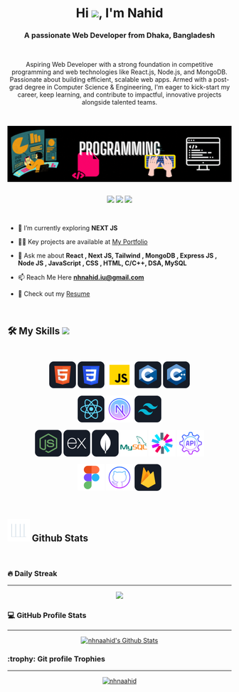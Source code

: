 <h1 align="center">Hi <img src="https://media.giphy.com/media/hvRJCLFzcasrR4ia7z/giphy.gif" width="35">, I'm Nahid</h1>

<h3 align="center">A passionate Web Developer from Dhaka, Bangladesh</h3>
<br>

<p align="center">Aspiring Web Developer with a strong foundation in competitive programming and web technologies like React.js, Node.js, and MongoDB. Passionate about building efficient, scalable web apps. Armed with a post-grad degree in Computer Science & Engineering, I'm eager to kick-start my career, keep learning, and contribute to impactful, innovative projects alongside talented teams.</p>
<br>

<a  target="_blank"> <img align="center" src="https://github.com/nhnaahid/nhnaahid/blob/main/images/others/cover-image.gif" /> </a><br>
<br>

<p align="center"> <a href="https://www.linkedin.com/in/nhnahid/"><img src="https://img.shields.io/badge/linkedin-%230077B5.svg?&style=for-the-badge&logo=linkedin&logoColor=white" height=25></a> <a href="https://www.facebook.com/nazmulhasan.nahid.395/"><img src="https://img.shields.io/badge/facebook-%231DA1F2.svg?&style=for-the-badge&logo=facebook&logoColor=white" height=25></a>  <a href="https://www.instagram.com/naazmul.nahid/"><img src="https://img.shields.io/badge/instagram-%23E4405F.svg?&style=for-the-badge&logo=instagram&logoColor=white" height=25></a></p>

<br>

- 🌱 I’m currently exploring **NEXT JS**

- 👨‍💻 Key projects are available at [My Portfolio](https://insidenahid.web.app/)

- 💬 Ask me about **React , Next JS, Tailwind , MongoDB , Express JS , Node JS , JavaScript , CSS , HTML, C/C++, DSA, MySQL**

- 📫 Reach Me Here **nhnahid.iu@gmail.com**

- 📄 Check out my <a target="_blank" href="https://drive.google.com/file/d/1Ed-6CRbtTq0o0Avzi-TuTo3TsMsAOvp7/view?usp=sharing">Resume</a>

<br>

## 🛠️ My Skills <img src = "https://media2.giphy.com/media/QssGEmpkyEOhBCb7e1/giphy.gif?cid=ecf05e47a0n3gi1bfqntqmob8g9aid1oyj2wr3ds3mg700bl&rid=giphy.gif" width = 32px>

<br>
<p align="center">
<img src="https://github.com/nhnaahid/nhnaahid/blob/main/images/skills/HTML.png"/>
<img src="https://github.com/nhnaahid/nhnaahid/blob/main/images/skills/css.png"/>
<img src="https://github.com/nhnaahid/nhnaahid/blob/main/images/skills/js.png"/>
<img src="https://github.com/nhnaahid/nhnaahid/blob/main/images/skills/c.png"/>
<img src="https://github.com/nhnaahid/nhnaahid/blob/main/images/skills/cpp.png"/>
</p>
<p align="center">
<img src="https://github.com/nhnaahid/nhnaahid/blob/main/images/skills/react.png"/>
<img src="https://github.com/nhnaahid/nhnaahid/blob/main/images/skills/nextjs.png"/>
<img src="https://github.com/nhnaahid/nhnaahid/blob/main/images/skills/tailwind.png"/>
</p>
<p align="center">
<img src="https://github.com/nhnaahid/nhnaahid/blob/main/images/skills/node.png"/>
<img src="https://github.com/nhnaahid/nhnaahid/blob/main/images/skills/express.png"/>
<img src="https://github.com/nhnaahid/nhnaahid/blob/main/images/skills/mongo.png"/>
<img src="https://github.com/nhnaahid/nhnaahid/blob/main/images/skills/mysql.png"/>
<img src="https://github.com/nhnaahid/nhnaahid/blob/main/images/skills/jwt.png"/>
<img src="https://github.com/nhnaahid/nhnaahid/blob/main/images/skills/rest.png"/>
</p>
<p align="center">
<img src="https://github.com/nhnaahid/nhnaahid/blob/main/images/skills/figma.png"/>
<img src="https://github.com/nhnaahid/nhnaahid/blob/main/images/skills/githubb.png"/>
<img src="https://github.com/nhnaahid/nhnaahid/blob/main/images/skills/firebase.png"/>
</p>

<br/>

## <picture > <img src = "https://github.com/nhnaahid/nhnaahid/blob/main/images/others/statistics.gif" width = 50px>  </picture> Github Stats

<br>

<h3> 🔥 Daily Streak</h3>

----	

<p align="center">
<img width="60%" src="https://github-readme-streak-stats-zeta-two.vercel.app?user=nhnaahid&theme=holi-theme" />

</p>


  
<h3>💻 GitHub Profile Stats</h3>

----
	
<p align="center">
    <a href="https://github.com/anuraghazra/github-readme-stats">
	    <img alt="nhnaahid's Github Stats" src="https://github-readme-stats.vercel.app/api?username=nhnaahid&show_icons=true&count_private=true&locale=en&theme=tokyonight&layout=compact" height="230px"/></a>
	  
<br/>

  </p>


<h3> :trophy: Git profile Trophies </h3>

----
	
<p align="center"> <a href="https://github.com/ryo-ma/github-profile-trophy"><img src="https://github-profile-trophy.vercel.app/?username=nhnaahid&layout=compact&theme=tokyonight&column=4&margin-w=15&margin-h=15" alt="nhnaahid" /></a> </p>
	

	
